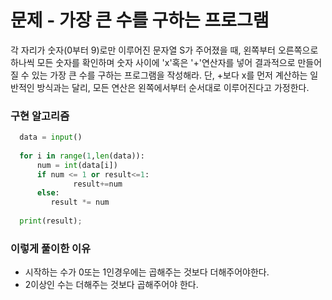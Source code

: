 # 문제 - 가장 큰 수를 구하는 프로그램

각 자리가 숫자(0부터 9)로만 이루어진 문자열 S가 주어졌을 때, 왼쪽부터 오른쪽으로 하나씩 모든 숫자를 확인하며 숫자 사이에 'x'혹은 '+'연산자를 넣어 결과적으로
만들어질 수 있는 가장 큰 수를 구하는 프로그램을 작성해라. 단, +보다 x를 먼저 계산하는 일반적인 방식과는 달리, 모든 연산은 왼쪽에서부터 순서대로 이루어진다고 가정한다.

### 구현 알고리즘 

```python
  data = input()
  
  for i in range(1,len(data)):
      num = int(data[i])
      if num <= 1 or result<=1:
              result+=num
      else:
         result *= num
      
  print(result);
```

### 이렇게 풀이한 이유

- 시작하는 수가 0또는 1인경우에는 곱해주는 것보다 더해주어야한다.
- 2이상인 수는 더해주는 것보다 곱해주어야 한다.
